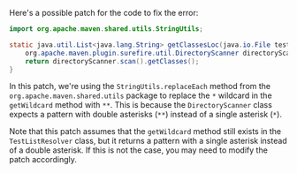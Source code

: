 Here's a possible patch for the code to fix the error:

```java
import org.apache.maven.shared.utils.StringUtils;

static java.util.List<java.lang.String> getClassesLoc(java.io.File testSrcFolder) {
    org.apache.maven.plugin.surefire.util.DirectoryScanner directoryScanner = new org.apache.maven.plugin.surefire.util.DirectoryScanner(testSrcFolder, StringUtils.replaceEach(org.apache.maven.surefire.api.testset.TestListResolver.getWildcardPattern(), new String[]{"*"}, new String[]{"**"}));
    return directoryScanner.scan().getClasses();
}
```

In this patch, we're using the `StringUtils.replaceEach` method from the `org.apache.maven.shared.utils` package to replace the `*` wildcard in the `getWildcard` method with `**`. This is because the `DirectoryScanner` class expects a pattern with double asterisks (`**`) instead of a single asterisk (`*`).

Note that this patch assumes that the `getWildcard` method still exists in the `TestListResolver` class, but it returns a pattern with a single asterisk instead of a double asterisk. If this is not the case, you may need to modify the patch accordingly.